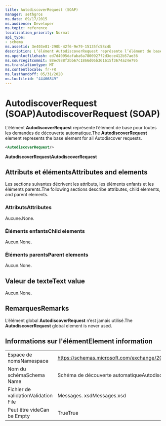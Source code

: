 ```yaml
---
title: AutodiscoverRequest (SOAP)
manager: sethgros
ms.date: 09/17/2015
ms.audience: Developer
ms.topic: reference
localization_priority: Normal
api_type:
- schema
ms.assetid: 3e403e81-290b-42f6-9e79-15135fc58c4b
description: L’élément AutodiscoverRequest représente l’élément de base pour toutes les demandes de découverte automatique.
ms.openlocfilehash: ed7d4095dafaba6a7800927f2d3ece412b57ae36
ms.sourcegitcommit: 88ec988f2bb67c1866d06b361615f3674a24e795
ms.translationtype: MT
ms.contentlocale: fr-FR
ms.lasthandoff: 05/31/2020
ms.locfileid: "44466849"
---
```

# <a name="autodiscoverrequest-soap"></a><span data-ttu-id="2054c-103">AutodiscoverRequest (SOAP)</span><span class="sxs-lookup"><span data-stu-id="2054c-103">AutodiscoverRequest (SOAP)</span></span>

<span data-ttu-id="2054c-104">L’élément **AutodiscoverRequest** représente l’élément de base pour toutes les demandes de découverte automatique.</span><span class="sxs-lookup"><span data-stu-id="2054c-104">The **AutodiscoverRequest** element represents the base element for all Autodiscover requests.</span></span> 
  
```XML
<AutodiscoverRequest/>
```

 <span data-ttu-id="2054c-105">**AutodiscoverRequest**</span><span class="sxs-lookup"><span data-stu-id="2054c-105">**AutodiscoverRequest**</span></span>
## <a name="attributes-and-elements"></a><span data-ttu-id="2054c-106">Attributs et éléments</span><span class="sxs-lookup"><span data-stu-id="2054c-106">Attributes and elements</span></span>

<span data-ttu-id="2054c-107">Les sections suivantes décrivent les attributs, les éléments enfants et les éléments parents.</span><span class="sxs-lookup"><span data-stu-id="2054c-107">The following sections describe attributes, child elements, and parent elements.</span></span>
  
### <a name="attributes"></a><span data-ttu-id="2054c-108">Attributs</span><span class="sxs-lookup"><span data-stu-id="2054c-108">Attributes</span></span>

<span data-ttu-id="2054c-109">Aucune.</span><span class="sxs-lookup"><span data-stu-id="2054c-109">None.</span></span>
  
### <a name="child-elements"></a><span data-ttu-id="2054c-110">Éléments enfants</span><span class="sxs-lookup"><span data-stu-id="2054c-110">Child elements</span></span>

<span data-ttu-id="2054c-111">Aucun.</span><span class="sxs-lookup"><span data-stu-id="2054c-111">None.</span></span>
  
### <a name="parent-elements"></a><span data-ttu-id="2054c-112">Éléments parents</span><span class="sxs-lookup"><span data-stu-id="2054c-112">Parent elements</span></span>

<span data-ttu-id="2054c-113">Aucun.</span><span class="sxs-lookup"><span data-stu-id="2054c-113">None.</span></span>
  
## <a name="text-value"></a><span data-ttu-id="2054c-114">Valeur de texte</span><span class="sxs-lookup"><span data-stu-id="2054c-114">Text value</span></span>

<span data-ttu-id="2054c-115">Aucun.</span><span class="sxs-lookup"><span data-stu-id="2054c-115">None.</span></span>
  
## <a name="remarks"></a><span data-ttu-id="2054c-116">Remarques</span><span class="sxs-lookup"><span data-stu-id="2054c-116">Remarks</span></span>

<span data-ttu-id="2054c-117">L’élément global **AutodiscoverRequest** n’est jamais utilisé.</span><span class="sxs-lookup"><span data-stu-id="2054c-117">The **AutodiscoverRequest** global element is never used.</span></span> 
  
## <a name="element-information"></a><span data-ttu-id="2054c-118">Informations sur l'élément</span><span class="sxs-lookup"><span data-stu-id="2054c-118">Element information</span></span>

|||
|:-----|:-----|
|<span data-ttu-id="2054c-119">Espace de noms</span><span class="sxs-lookup"><span data-stu-id="2054c-119">Namespace</span></span>  <br/> |https://schemas.microsoft.com/exchange/2010/Autodiscover  <br/> |
|<span data-ttu-id="2054c-120">Nom du schéma</span><span class="sxs-lookup"><span data-stu-id="2054c-120">Schema Name</span></span>  <br/> |<span data-ttu-id="2054c-121">Schéma de découverte automatique</span><span class="sxs-lookup"><span data-stu-id="2054c-121">Autodiscover schema</span></span>  <br/> |
|<span data-ttu-id="2054c-122">Fichier de validation</span><span class="sxs-lookup"><span data-stu-id="2054c-122">Validation File</span></span>  <br/> |<span data-ttu-id="2054c-123">Messages. xsd</span><span class="sxs-lookup"><span data-stu-id="2054c-123">Messages.xsd</span></span>  <br/> |
|<span data-ttu-id="2054c-124">Peut être vide</span><span class="sxs-lookup"><span data-stu-id="2054c-124">Can be Empty</span></span>  <br/> |<span data-ttu-id="2054c-125">True</span><span class="sxs-lookup"><span data-stu-id="2054c-125">True</span></span>  <br/> |
   

